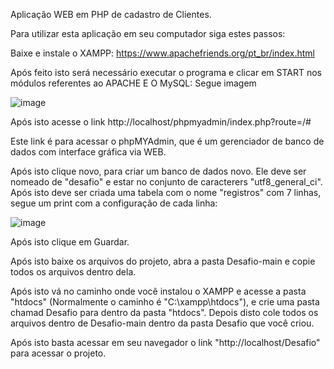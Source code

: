 Aplicação WEB em PHP de cadastro de Clientes.

Para utilizar esta aplicação em seu computador siga estes passos:

Baixe e instale o XAMPP:
https://www.apachefriends.org/pt_br/index.html

Após feito isto será necessário executar o programa e clicar em START nos módulos referentes ao APACHE E O MySQL: Segue imagem

![image](https://user-images.githubusercontent.com/90906766/235634479-7c34042c-cd02-4320-af9a-c57745adf320.png)

Após isto acesse o link
http://localhost/phpmyadmin/index.php?route=/#

Este link é para acessar o phpMYAdmin, que é um gerenciador de banco de dados com interface gráfica via WEB.

Após isto clique novo, para criar um banco de dados novo.
Ele deve ser nomeado de "desafio" e estar no conjunto de caracterers "utf8_general_ci".
Após isto deve ser criada uma tabela com o nome "registros" com 7 linhas, segue um print com a configuração de cada linha:

![image](https://user-images.githubusercontent.com/90906766/235648609-ec093422-6174-4cea-9e1c-c9c2aeda87e8.png)

Após isto clique em Guardar.

Após isto baixe os arquivos do projeto, abra a pasta Desafio-main e copie todos os arquivos dentro dela. 

Após isto vá no caminho onde você instalou o XAMPP e acesse a pasta "htdocs" (Normalmente o caminho é "C:\xampp\htdocs"), e crie uma pasta chamad Desafio para dentro da pasta "htdocs".
Depois disto cole todos os arquivos dentro de Desafio-main dentro da pasta Desafio que você criou.

Após isto basta acessar em seu navegador o link "http://localhost/Desafio" para acessar o projeto.
